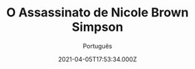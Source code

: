 ---
id: '7ad06cdd-ce63-486d-a976-9fc5e86af0a7'
type: 'movie' # Filme, Série, Anime
title: "O Assassinato de Nicole Brown Simpson"
synopsis: ["Inspirada em fatos reais, segue a ex-mulher de OJ Simpson, Nicole Brown Simpson, nos últimos dias que antecederam sua trágica morte em 12 de junho de 1994, como é visto do ponto de vista dela.",
]
originalTitle: "The Murder of Nicole Brown Simpson"
date: '2021-04-05T17:53:34.000Z'
update: '2021-04-05T17:53:34.000Z'
releaseDate: '2020-01-10T03:00:00.000Z'
imdb:
  rating: '2.2' # 8.5
  id: '' # tt0470752
duration: '1h 25 Min'
trailer:
  urls: [
    'M0yW1XMI44Y',
  ]
tags: ['1080p']
genre: ['Crime', 'Suspense'] #
quality: 'WEB-DL' # BluRay, WEB-DL, HDTV, WEB-DL4K, WEB-DLe
format: 'Mkv' # MKV, MP4, TS
audio: 'Português, Inglês' # Dublado, Legendado, Dual Audio, Dub & Leg
subtitle: 'Português' # Português, inglês,
size: '3.21 GB' # 4.8 GB
audioQuality: 10
videoQuality: 10
directors: []
#  - name: 'Lana Wachowski'
#    image: ''
#  - name: 'Lilly Wachowski'
#    image: ''
cast: []
#  - name: 'Keanu Reeves'
#    image: ''
#    characterName: 'Neo'
writers: []
#  - name: ''
#    image: ''
maturityRating:
  age: '' # L , 10, 12, 14, 16, 18
  topics: [''] # Violence, Illegal drugs, Inappropriate Language, Legal Drugs, Sexual Content, Extreme Violence
###########################################
download:
  
  - url: 'magnet:?xt=urn:btih:5dd0a8dbd45dc3cb747cc1789991e24a585cec12&dn=O%20Assassinato%20de%20Nicole%20Brown%20Simpson%202020%20(1080p)&tr=udp%3a%2f%2ftracker.opentrackr.org%3a1337%2fannounce&tr=udp%3a%2f%2ftracker.openbittorrent.com%3a80%2fannounce&tr=udp%3a%2f%2ftracker.trackerfix.com%3a80%2fannounce&tr=udp%3a%2f%2ftracker.coppersurfer.tk%3a6969%2fannounce&tr=udp%3a%2f%2ftracker.leechers-paradise.org%3a6969%2fannounce&tr=udp%3a%2f%2feddie4.nl%3a6969%2fannounce&tr=udp%3a%2f%2fp4p.arenabg.com%3a1337%2fannounce&tr=udp%3a%2f%2fexplodie.org%3a6969%2fannounce&tr=udp%3a%2f%2fzer0day.ch%3a1337%2fannounce'
    resolution: '1080p' # 720p, 1080p, 4K,
    audio: 'Dual Áudio' # Dublado, Legendado, Dual Audio
    size: '' # 4.8 GB
    quality: '' # BluRay, WEB-DL
    format: '' # MKV
images:
  cover: '/assets/movies/o-assassinato-de-nicole-brown-simpson.jpg'
  background: '/assets/movies/'
---